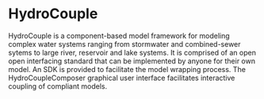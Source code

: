 # HydroCouple
HydroCouple is a component-based model framework for modeling complex water systems ranging from stormwater and combined-sewer sytems to large river, reservoir and lake systems. It is comprised of an open open interfacing standard that can be implemented by anyone for their own model. An SDK is provided to facilitate the model wrapping process. The HydroCoupleComposer graphical user interface facilitates interactive coupling of compliant models.
